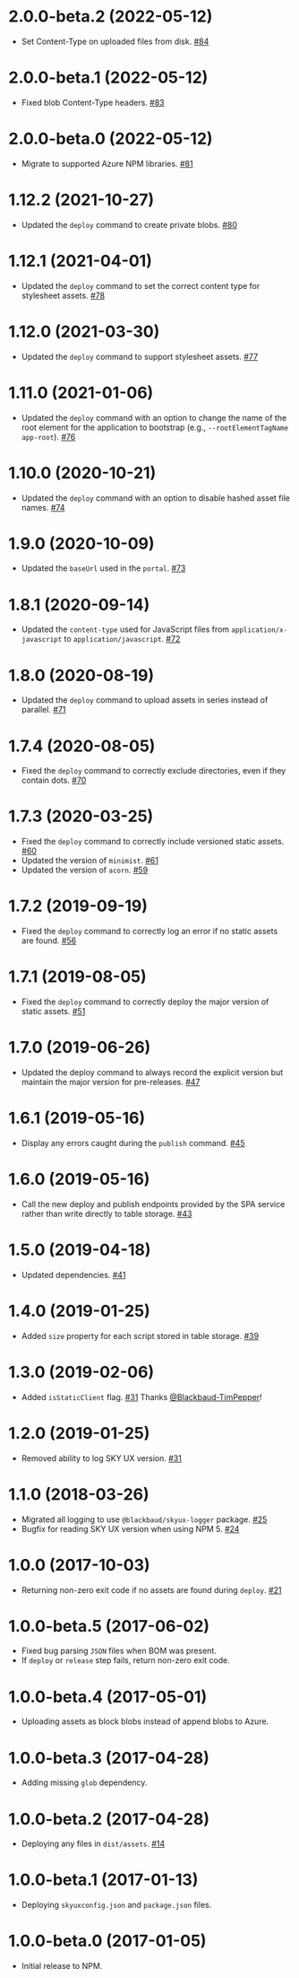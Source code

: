 # 2.0.0-beta.2 (2022-05-12)

- Set Content-Type on uploaded files from disk. [#84](https://github.com/blackbaud/skyux-deploy/pull/84)

# 2.0.0-beta.1 (2022-05-12)

- Fixed blob Content-Type headers. [#83](https://github.com/blackbaud/skyux-deploy/pull/83)

# 2.0.0-beta.0 (2022-05-12)

- Migrate to supported Azure NPM libraries. [#81](https://github.com/blackbaud/skyux-deploy/pull/81)

# 1.12.2 (2021-10-27)

- Updated the `deploy` command to create private blobs. [#80](https://github.com/blackbaud/skyux-deploy/pull/80)

# 1.12.1 (2021-04-01)

- Updated the `deploy` command to set the correct content type for stylesheet assets. [#78](https://github.com/blackbaud/skyux-deploy/pull/78)

# 1.12.0 (2021-03-30)

- Updated the `deploy` command to support stylesheet assets. [#77](https://github.com/blackbaud/skyux-deploy/pull/77)

# 1.11.0 (2021-01-06)

- Updated the `deploy` command with an option to change the name of the root element for the application to bootstrap (e.g., `--rootElementTagName app-root`). [#76](https://github.com/blackbaud/skyux-deploy/pull/76)

# 1.10.0 (2020-10-21)

- Updated the `deploy` command with an option to disable hashed asset file names. [#74](https://github.com/blackbaud/skyux-deploy/pull/74)

# 1.9.0 (2020-10-09)

- Updated the `baseUrl` used in the `portal`. [#73](https://github.com/blackbaud/skyux-deploy/pull/73)

# 1.8.1 (2020-09-14)

- Updated the `content-type` used for JavaScript files from `application/x-javascript` to `application/javascript`. [#72](https://github.com/blackbaud/skyux-deploy/pull/72)

# 1.8.0 (2020-08-19)

- Updated the `deploy` command to upload assets in series instead of parallel. [#71](https://github.com/blackbaud/skyux-deploy/pull/71)

# 1.7.4 (2020-08-05)

- Fixed the `deploy` command to correctly exclude directories, even if they contain dots. [#70](https://github.com/blackbaud/skyux-deploy/pull/70)

# 1.7.3 (2020-03-25)

- Fixed the `deploy` command to correctly include versioned static assets. [#60](https://github.com/blackbaud/skyux-deploy/pull/60)
- Updated the version of `minimist`. [#61](https://github.com/blackbaud/skyux-deploy/pull/61)
- Updated the version of `acorn`. [#59](https://github.com/blackbaud/skyux-deploy/pull/59)

# 1.7.2 (2019-09-19)

- Fixed the `deploy` command to correctly log an error if no static assets are found. [#56](https://github.com/blackbaud/skyux-deploy/pull/56)

# 1.7.1 (2019-08-05)

- Fixed the `deploy` command to correctly deploy the major version of static assets. [#51](https://github.com/blackbaud/skyux-deploy/pull/51)

# 1.7.0 (2019-06-26)

- Updated the deploy command to always record the explicit version but maintain the major version for pre-releases. [#47](https://github.com/blackbaud/skyux-deploy/pull/47)

# 1.6.1 (2019-05-16)

- Display any errors caught during the `publish` command. [#45](https://github.com/blackbaud/skyux-deploy/pull/45)

# 1.6.0 (2019-05-16)

- Call the new deploy and publish endpoints provided by the SPA service rather than write directly to table storage. [#43](https://github.com/blackbaud/skyux-deploy/pull/43)

# 1.5.0 (2019-04-18)

- Updated dependencies. [#41](https://github.com/blackbaud/skyux-deploy/pull/41)

# 1.4.0 (2019-01-25)

- Added `size` property for each script stored in table storage. [#39](https://github.com/blackbaud/skyux-deploy/pull/39)

# 1.3.0 (2019-02-06)

- Added `isStaticClient` flag. [#31](https://github.com/blackbaud/skyux-deploy/pull/30) Thanks [@Blackbaud-TimPepper](https://github.com/Blackbaud-TimPepper)!

# 1.2.0 (2019-01-25)

- Removed ability to log SKY UX version. [#31](https://github.com/blackbaud/skyux-deploy/pull/31)

# 1.1.0 (2018-03-26)

- Migrated all logging to use `@blackbaud/skyux-logger` package. [#25](https://github.com/blackbaud/skyux-builder/pull/25)
- Bugfix for reading SKY UX version when using NPM 5. [#24](https://github.com/blackbaud/skyux-builder/pull/24)

# 1.0.0 (2017-10-03)

- Returning non-zero exit code if no assets are found during `deploy`. [#21](https://github.com/blackbaud/skyux-deploy/pull/21)

# 1.0.0-beta.5 (2017-06-02)

- Fixed bug parsing `JSON` files when BOM was present.
- If `deploy` or `release` step fails, return non-zero exit code.

# 1.0.0-beta.4 (2017-05-01)

- Uploading assets as block blobs instead of append blobs to Azure.

# 1.0.0-beta.3 (2017-04-28)

- Adding missing `glob` dependency.

# 1.0.0-beta.2 (2017-04-28)

- Deploying any files in `dist/assets`. [#14](https://github.com/blackbaud/skyux-deploy/pull/14)

# 1.0.0-beta.1 (2017-01-13)

- Deploying `skyuxconfig.json` and `package.json` files.

# 1.0.0-beta.0 (2017-01-05)

- Initial release to NPM.
